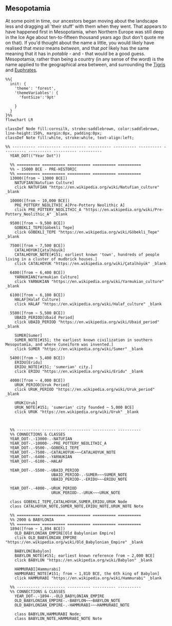 ## Mesopotamia
At some point in time, our ancestors began moving about the landscape less and dragging all 'their stuff' with them when they went.
That appears to have happened first in Mesopotamia, when Northern Europe was still deep in the Ice Age about ten-to-fifteen thousand years ago (but don't quote me on that). 
If you'd thought about the name a little, you would likely have realised that _meso_ means _between_, and that _pot_ likely has the same meaning that it has in _potable_ - and - that would be a good guess. 
Mesopotamia, rather than being a country (in any sense of the word) is the name applied to the geographical area between, and surrounding the
[Tigris](https://en.wikipedia.org/wiki/Tigris) and [Euphrates](https://en.wikipedia.org/wiki/Euphrates).

```mermaid
%%{
  init: {
    'theme': 'forest',
    'themeVariables': {
      'fontSize':'9pt'

    }
  }
}%%
flowchart LR

classDef Node fill:cornsilk, stroke:saddlebrown, color:saddlebrown, line-height:150%, margin:0px, padding:0px;
classDef Note fill:white, stroke:white, text-align:left;

%% ---------- ---------- ---------- ---------- ---------- ---------- ---------- ---------- ---------- ----------
  YEAR_DOT(("Year Dot"))

  %% ========== ========== ========== ========== ==========
  %% ~ 15000 BCE - PRE-HISTORIC
  %% ========== ========== ========== ========== ==========
  13000([from ~ 13000 BCE])
    NATUFIAN[Natufian Culture]
    click NATUFIAN "https://en.wikipedia.org/wiki/Natufian_culture" _blank

  10000([from ~ 10,000 BCE])
    PRE_POTTERY_NEOLITHIC_A[Pre-Pottery Neolithic A]
    click PRE_POTTERY_NEOLITHIC_A "https://en.wikipedia.org/wiki/Pre-Pottery_Neolithic_A" _blank

  9500([from ~ 9,500 BCE])
    GOBEKLI_TEPE[Göbekli Tepe]
    click GOBEKLI_TEPE "https://en.wikipedia.org/wiki/Göbekli_Tepe" _blank

  7500([from ~ 7,500 BCE])
    CATALHOYUK[Çatalhöyük]
    CATALHOYUK_NOTE[#151; earliest known 'town', hundreds of people living in a cluster of mudbrick houses.]
    click CATALHOYUK "https://en.wikipedia.org/wiki/Çatalhöyük" _blank

  6400([from ~ 6,400 BCE])
    YARNUKIAN[Yarmukian Culture]
    click YARNUKIAN "https://en.wikipedia.org/wiki/Yarmukian_culture" _blank

  6100([from ~ 6,100 BCE])
    HALAF[Halaf Culture]
    click HALAF "https://en.wikipedia.org/wiki/Halaf_culture" _blank

  5500([from ~ 5,500 BCE])
    UBAID_PERIOD[Ubaid Period]
    click UBAID_PERIOD "https://en.wikipedia.org/wiki/Ubaid_period" _blank

    SUMER[Sumer]
    SUMER_NOTE[#151; the earliest known civilization in southern Mesopotamia, and where Cuneiform was invented.]
    click SUMER "https://en.wikipedia.org/wiki/Sumer" _blank

  5400([from ~ 5,400 BCE])
    ERIDU[Eridu]
    ERIDU_NOTE[#151; 'sumerian' city.]
    click ERIDU "https://en.wikipedia.org/wiki/Eridu" _blank

  4000([from ~ 4,000 BCE])
    URUK_PERIOD[Uruk Period]
    click URUK_PERIOD "https://en.wikipedia.org/wiki/Uruk_period" _blank

    URUK[Uruk]
    URUK_NOTE[#151; 'sumerian' city founded ~ 5,000 BCE]
    click URUK "https://en.wikipedia.org/wiki/Uruk" _blank



  %% ---------- ---------- ---------- ---------- ----------
  %% CONNECTIONS & CLASSES
  YEAR_DOT-.-13000-.-NATUFIAN
  YEAR_DOT-.-10000-.-PRE_POTTERY_NEOLITHIC_A
  YEAR_DOT-.-9500-.-GOBEKLI_TEPE
  YEAR_DOT-.-7500-.-CATALHOYUK~~~CATALHOYUK_NOTE
  YEAR_DOT-.-6400-.-YARNUKIAN
  YEAR_DOT-.-6100-.-HALAF

  YEAR_DOT-.-5500-.-UBAID_PERIOD
                    UBAID_PERIOD-.-SUMER~~~SUMER_NOTE
                    UBAID_PERIOD-.-ERIDU~~~ERIDU_NOTE

  YEAR_DOT-.-4000-.-URUK_PERIOD
                    URUK_PERIOD-.-URUK~~~URUK_NOTE

  class GOBEKLI_TEPE,CATALHOYUK,SUMER,ERIDU,URUK Node
  class CATALHOYUK_NOTE,SUMER_NOTE,ERIDU_NOTE,URUK_NOTE Note

  %% ========== ========== ========== ========== ==========
  %% 2000 & BABYLONIA
  %% ========== ========== ========== ========== ==========
  1894([from ~ 1,894 BCE])
    OLD_BABYLONIAN_EMPIRE[Old Babylonian Empire]
    click OLD_BABYLONIAN_EMPIRE "https://en.wikipedia.org/wiki/Old_Babylonian_Empire" _blank

    BABYLON[Babylon]
    BABYLON_NOTE[#151; earliest known reference from ~ 2,000 BCE]
    click BABYLON "https://en.wikipedia.org/wiki/Babylon" _blank

    HAMMURABI[Hammurabi]
    HAMMURABI_NOTE[#151; from ~ 1,810 BCE, the 6th king of Babylon]
    click HAMMURABI "https://en.wikipedia.org/wiki/Hammurabi" _blank

  %% ---------- ---------- ---------- ---------- ----------
  %% CONNECTIONS & CLASSES
    YEAR_DOT-.-1894-.-OLD_BABYLONIAN_EMPIRE
    OLD_BABYLONIAN_EMPIRE-.-BABYLON~~~BABYLON_NOTE
    OLD_BABYLONIAN_EMPIRE-.-HAMMURABI~~~HAMMURABI_NOTE

    class BABYLON,HAMMURABI Node;
    class BABYLON_NOTE,HAMMURABI_NOTE Note
